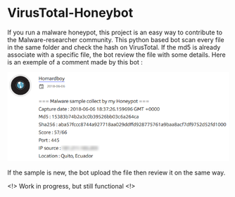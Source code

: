 # VirusTotal-Honeybot

If you run a malware honeypot, this project is an easy way to contribute to the Malware-researcher community.
This python based bot scan every file in the same folder and check the hash on VirusTotal.
If the md5 is already associate with a specific file, the bot review the file with some details.
Here is an exemple of a comment made by this bot :

![Alt text](/docs/Capture.PNG?raw=true "Honeybot review")


If the sample is new, the bot upload the file then review it on the same way.

<!> Work in progress, but still functional <!>
